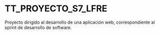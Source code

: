 # TT_PROYECTO_S7_LFRE
Proyecto dirigido al desarrollo de una aplicación web, correspondiente al sprint de desarrollo de software.
